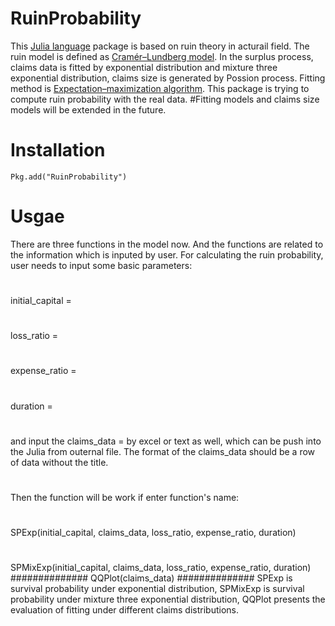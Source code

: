RuinProbability
=
This [Julia language](http://julialang.org) package is based on ruin theory in acturail field.
The ruin model is defined as [Cramér–Lundberg model](http://matthewhr.wordpress.com/2012/12/11/cramer-lundberg-model/). In the surplus process, claims data is fitted by exponential distribution and mixture three exponential distribution, claims size is generated by Possion process. Fitting method is [Expectation–maximization algorithm](http://en.wikipedia.org/wiki/Expectation%E2%80%93maximization_algorithm). This package is trying to compute ruin probability with the real data. 
#Fitting models and claims size models will be extended in the future.
# 
#
Installation
=
```
Pkg.add("RuinProbability")
```
#
Usgae
=
There are three functions in the model now. And the functions are related to the information which is inputed by user. For calculating the ruin probability, user needs to input some basic parameters:
#
initial_capital =
#
loss_ratio = 
#
expense_ratio =
#
duration =
#
and input the claims_data = by excel or text as well, which can be push into the Julia from outernal file. The format of the claims_data should be a row of data without the title.
#
Then the function will be work if enter function's name:
#
SPExp(initial_capital, claims_data, loss_ratio, 	expense_ratio, duration)
#
SPMixExp(initial_capital, claims_data, loss_ratio, expense_ratio, duration)
##############
QQPlot(claims_data)
##############
SPExp is survival probability under exponential distribution, SPMixExp is survival probability under mixture three exponential distribution, QQPlot presents the evaluation of fitting under different claims distributions. 

